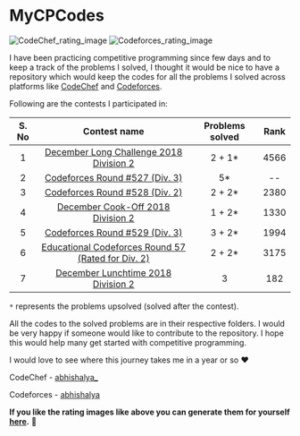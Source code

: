 # MyCPCodes

![CodeChef_rating_image](https://i.ibb.co/QKR2J5r/chef1.png)
![Codeforces_rating_image](https://i.ibb.co/JrcmbFy/forces1.png)

I have been practicing competitive programming since few days and to keep a track of the problems I solved, I thought it would be nice to have a repository which would keep the codes for all the problems I solved across platforms like [CodeChef](https://codechef.com) and [Codeforces](https://codeforces.com).

Following are the contests I participated in:

| S. No |                                        Contest name                                       | Problems solved | Rank |
|:-----:|:-----------------------------------------------------------------------------------------:|:---------------:|:----:|
|   1   |           [December Long Challenge 2018 Division 2](https://codechef.com/DEC18B)          |      2 + 1*     | 4566 |
|   2   |           [Codeforces Round #527 (Div. 3)](https://codeforces.com/contest/1092)           |        5*       |  --  |
|   3   |           [Codeforces Round #528 (Div. 2)](https://codeforces.com/contest/1087)           |      2 + 2*     | 2380 |
|   4   |             [December Cook-Off 2018 Division 2](https://codechef.com/COOK101B)            |      1 + 2*     | 1330 |
|   5   |           [Codeforces Round #529 (Div. 3)](https://codeforces.com/contest/1095)           |      3 + 2*     | 1994 |
|   6   | [Educational Codeforces Round 57 (Rated for Div. 2)](https://codeforces.com/contest/1096) |      2 + 2*     | 3175 |
|   7   |          [December Lunchtime 2018 Division 2](https://www.codechef.com/LTIME67B)          |        3        |  182 |

`*` represents the problems upsolved (solved after the contest).

All the codes to the solved problems are in their respective folders. I would be very happy if someone would like to contribute to the repository. I hope this would help many get started with competitive programming.

I would love to see where this journey takes me in a year or so :heart:

CodeChef - [abhishalya_](https://codechef.com/users/abhishalya_)

Codeforces - [abhishalya](https://codeforces.com/profile/abhishalya)

**If you like the rating images like above you can generate them for yourself [here](https://github.com/abhishalya/rating-image-generator).** :tada:
